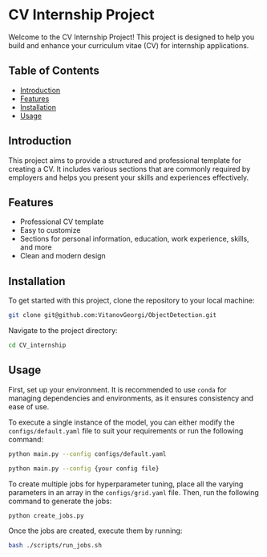 # CV Internship Project

Welcome to the CV Internship Project! This project is designed to help you build and enhance your curriculum vitae (CV) for internship applications.

## Table of Contents

- [Introduction](#introduction)
- [Features](#features)
- [Installation](#installation)
- [Usage](#usage)

## Introduction

This project aims to provide a structured and professional template for creating a CV. It includes various sections that are commonly required by employers and helps you present your skills and experiences effectively.

## Features

- Professional CV template
- Easy to customize
- Sections for personal information, education, work experience, skills, and more
- Clean and modern design

## Installation

To get started with this project, clone the repository to your local machine:

```bash
git clone git@github.com:VitanovGeorgi/ObjectDetection.git
```

Navigate to the project directory:

```bash
cd CV_internship
```

## Usage

First, set up your environment. It is recommended to use `conda` for managing dependencies and environments, as it ensures consistency and ease of use.

To execute a single instance of the model, you can either modify the `configs/default.yaml` file to suit your requirements or run the following command:

```bash
python main.py --config configs/default.yaml
```

```bash
python main.py --config {your config file}
```


To create multiple jobs for hyperparameter tuning, place all the varying parameters in an array in the `configs/grid.yaml` file. Then, run the following command to generate the jobs:

```bash
python create_jobs.py
```

Once the jobs are created, execute them by running:

```bash
bash ./scripts/run_jobs.sh
```

